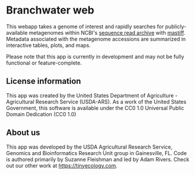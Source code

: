 # Branchwater web

This webapp takes a genome of interest and rapidly searches for publicly-available metagenomes within NCBI's <a href="https://www.ncbi.nlm.nih.gov/sra" target="_blank">sequence read archive</a> with <a href="https://github.com/sourmash-bio/mastiff" target="_blank">mastiff</a>. Metadata associated with the metagenome accessions are summarized in interactive tables, plots, and maps.

Please note that this app is currently in development and may not be fully functional or feature-complete.

## License information
This app was created by the United States Department of Agriculture - Agricultural Research Service (USDA-ARS). As a work of the United States Government, this software is available under the CC0 1.0 Universal Public Domain Dedication (CC0 1.0)

## About us
This app was developed by the USDA Agricultural Research Service, Genomics and Bioinformatics Research Unit group in Gainesville, FL. Code is authored primarily by Suzanne Fleishman and led by Adam Rivers. Check out our other work at https://tinyecology.com.
